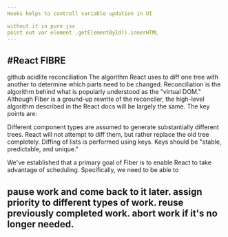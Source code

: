 ```yaml
---
Hooks helps to controll variable updation in UI

without it in pure jsx 
point out var element .getElementById().innerHTML
---
```


#React FIBRE
---
github acidlite
reconciliation
The algorithm React uses to diff one tree with another to determine which parts need to be changed.
Reconciliation is the algorithm behind what is popularly understood as the "virtual DOM."
Although Fiber is a ground-up rewrite of the reconciler, the high-level algorithm described in the React docs will be largely the same. The key points are:

Different component types are assumed to generate substantially different trees. React will not attempt to diff them, but rather replace the old tree completely.
Diffing of lists is performed using keys. Keys should be "stable, predictable, and unique."

We've established that a primary goal of Fiber is to enable React to take advantage of scheduling. Specifically, we need to be able to

pause work and come back to it later.
assign priority to different types of work.
reuse previously completed work.
abort work if it's no longer needed.
---